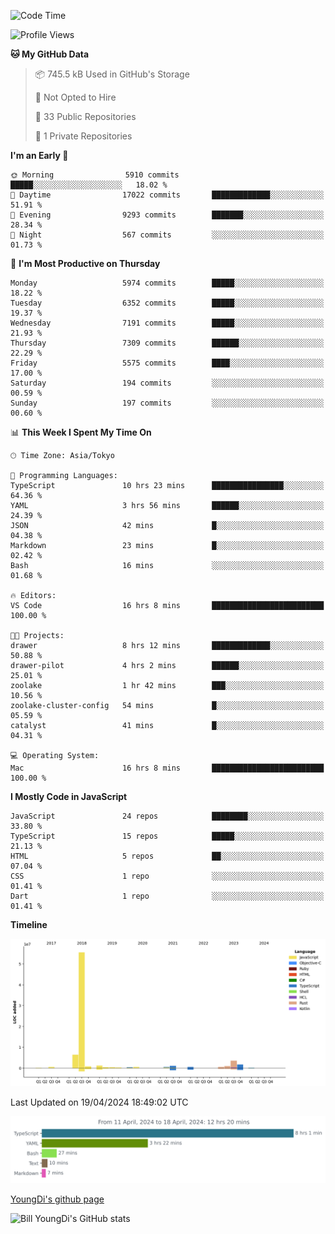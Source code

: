 <!--START_SECTION:waka-->
![Code Time](http://img.shields.io/badge/Code%20Time-600%20hrs%2012%20mins-blue)

![Profile Views](http://img.shields.io/badge/Profile%20Views-0-blue)

**🐱 My GitHub Data** 

> 📦 745.5 kB Used in GitHub's Storage 
 > 
> 🚫 Not Opted to Hire
 > 
> 📜 33 Public Repositories 
 > 
> 🔑 1 Private Repositories 
 > 
**I'm an Early 🐤** 

```text
🌞 Morning                5910 commits        █████░░░░░░░░░░░░░░░░░░░░   18.02 % 
🌆 Daytime                17022 commits       █████████████░░░░░░░░░░░░   51.91 % 
🌃 Evening                9293 commits        ███████░░░░░░░░░░░░░░░░░░   28.34 % 
🌙 Night                  567 commits         ░░░░░░░░░░░░░░░░░░░░░░░░░   01.73 % 
```
📅 **I'm Most Productive on Thursday** 

```text
Monday                   5974 commits        █████░░░░░░░░░░░░░░░░░░░░   18.22 % 
Tuesday                  6352 commits        █████░░░░░░░░░░░░░░░░░░░░   19.37 % 
Wednesday                7191 commits        █████░░░░░░░░░░░░░░░░░░░░   21.93 % 
Thursday                 7309 commits        ██████░░░░░░░░░░░░░░░░░░░   22.29 % 
Friday                   5575 commits        ████░░░░░░░░░░░░░░░░░░░░░   17.00 % 
Saturday                 194 commits         ░░░░░░░░░░░░░░░░░░░░░░░░░   00.59 % 
Sunday                   197 commits         ░░░░░░░░░░░░░░░░░░░░░░░░░   00.60 % 
```


📊 **This Week I Spent My Time On** 

```text
🕑︎ Time Zone: Asia/Tokyo

💬 Programming Languages: 
TypeScript               10 hrs 23 mins      ████████████████░░░░░░░░░   64.36 % 
YAML                     3 hrs 56 mins       ██████░░░░░░░░░░░░░░░░░░░   24.39 % 
JSON                     42 mins             █░░░░░░░░░░░░░░░░░░░░░░░░   04.38 % 
Markdown                 23 mins             █░░░░░░░░░░░░░░░░░░░░░░░░   02.42 % 
Bash                     16 mins             ░░░░░░░░░░░░░░░░░░░░░░░░░   01.68 % 

🔥 Editors: 
VS Code                  16 hrs 8 mins       █████████████████████████   100.00 % 

🐱‍💻 Projects: 
drawer                   8 hrs 12 mins       █████████████░░░░░░░░░░░░   50.88 % 
drawer-pilot             4 hrs 2 mins        ██████░░░░░░░░░░░░░░░░░░░   25.01 % 
zoolake                  1 hr 42 mins        ███░░░░░░░░░░░░░░░░░░░░░░   10.56 % 
zoolake-cluster-config   54 mins             █░░░░░░░░░░░░░░░░░░░░░░░░   05.59 % 
catalyst                 41 mins             █░░░░░░░░░░░░░░░░░░░░░░░░   04.31 % 

💻 Operating System: 
Mac                      16 hrs 8 mins       █████████████████████████   100.00 % 
```

**I Mostly Code in JavaScript** 

```text
JavaScript               24 repos            ████████░░░░░░░░░░░░░░░░░   33.80 % 
TypeScript               15 repos            █████░░░░░░░░░░░░░░░░░░░░   21.13 % 
HTML                     5 repos             ██░░░░░░░░░░░░░░░░░░░░░░░   07.04 % 
CSS                      1 repo              ░░░░░░░░░░░░░░░░░░░░░░░░░   01.41 % 
Dart                     1 repo              ░░░░░░░░░░░░░░░░░░░░░░░░░   01.41 % 
```



**Timeline**

![Lines of Code chart](https://raw.githubusercontent.com/Youngdi/Youngdi/master/assets/bar_graph.png)


 Last Updated on 19/04/2024 18:49:02 UTC
<!--END_SECTION:waka-->

![wakatime](./images/stat.svg)

[YoungDi's github page](https://youngdi.github.io)

![Bill YoungDi's GitHub stats](https://github-readme-stats.vercel.app/api?username=youngdi&count_private=true&show_icons=true)
